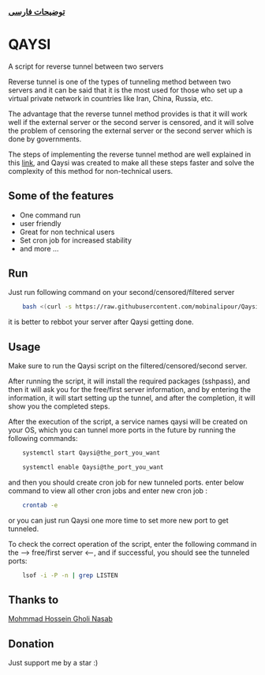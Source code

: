 ###                                                                                                 [توضیحات فارسی](https://github.com/mobinalipour/Qaysi/blob/main/readme-fa.md)
# QAYSI

A script for reverse tunnel between two servers

Reverse tunnel is one of the types of tunneling method between two servers and it can be said that it is the most used for those who set up a virtual private network in countries like Iran, China, Russia, etc.

The advantage that the reverse tunnel method provides is that it will work well if the external server or the second server is censored, and it will solve the problem of censoring the external server or the second server which is done by governments.

The steps of implementing the reverse tunnel method are well explained in this [link](https://github.com/slayer76/Remote-SSH-Tunnel-Farsi), and Qaysi was created to make all these steps faster and solve the complexity of this method for non-technical users.
## Some of the features

- One command run
- user friendly
- Great for non technical users
- Set cron job for increased stability
- and more ...

## Run

Just run following command on your second/censored/filtered server

```bash
    bash <(curl -s https://raw.githubusercontent.com/mobinalipour/Qaysi/main/Qaysi.sh)
```
it is better to rebbot your server after Qaysi getting done.
    
## Usage

Make sure to run the Qaysi script on the filtered/censored/second server.

After running the script, it will install the required packages (sshpass), and then it will ask you for the free/first server information, and by entering the information, it will start setting up the tunnel, and after the completion, it will show you the completed steps.

After the execution of the script, a service names qaysi will be created on your OS, which you can tunnel more ports in the future by running the following commands:

``` bash
    systemctl start Qaysi@the_port_you_want
```
``` bash
    systemctl enable Qaysi@the_port_you_want
```

and then you should create cron job for new tunneled ports. enter below command to view all other cron jobs and enter new cron job :
```bash
    crontab -e
```

or you can just run Qaysi one more time to set more new port to get tunneled.

To check the correct operation of the script, enter the following command in the --> free/first server <--, and if successful, you should see the tunneled ports:

```bash
    lsof -i -P -n | grep LISTEN
```

## Thanks to
[Mohmmad Hossein Gholi Nasab](https://github.com/slayer76/Remote-SSH-Tunnel-Farsi)


## Donation

Just support me by a star :)
